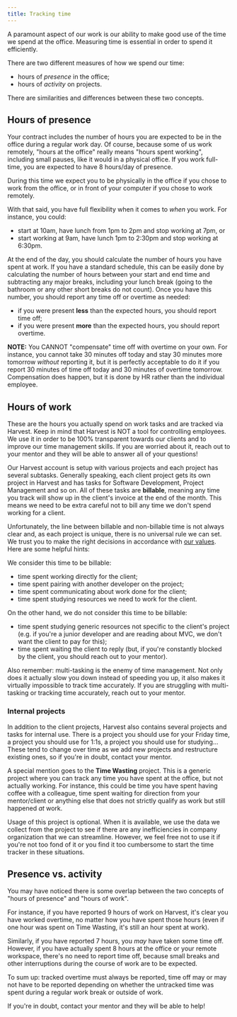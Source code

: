 ```yaml
---
title: Tracking time
---
```

A paramount aspect of our work is our ability to make good use of the time we spend at the office.
Measuring time is essential in order to spend it efficiently.

There are two different measures of how we spend our time:

* hours of _presence_ in the office;
* hours of _activity_ on projects.

There are similarities and differences between these two concepts.

## Hours of presence

Your contract includes the number of hours you are expected to be in the office during a regular
work day. Of course, because some of us work remotely, "hours at the office" really means "hours
spent working", including small pauses, like it would in a physical office. If you work full-time,
you are expected to have 8 hours/day of presence.

During this time we expect you to be physically in the office if you chose to work from the office,
or in front of your computer if you chose to work remotely.

With that said, you have full flexibility when it comes to _when_ you work. For instance, you could:

* start at 10am, have lunch from 1pm to 2pm and stop working at 7pm, or
* start working at 9am, have lunch 1pm to 2:30pm and stop working at 6:30pm.

At the end of the day, you should calculate the number of hours you have spent at work. If you have
a standard schedule, this can be easily done by calculating the number of hours between your start
and end time and subtracting any major breaks, including your lunch break (going to the bathroom or
any other short breaks do not count). Once you have this number, you should report any time off or
overtime as needed:

- if you were present **less** than the expected hours, you should report time off;
- if you were present **more** than the expected hours, you should report overtime.

**NOTE:** You CANNOT "compensate" time off with overtime on your own. For instance, you cannot take
30  minutes off today and stay 30 minutes more tomorrow _without_ reporting it, but it is perfectly
acceptable to do it if you report 30 minutes of time off today and 30 minutes of overtime tomorrow.
Compensation does happen, but it is done by HR rather than the individual employee.

## Hours of work

These are the hours you actually spend on work tasks and are tracked via Harvest. Keep in mind that
Harvest is NOT a tool for controlling employees. We use it in order to be 100% transparent towards
our clients and to improve our time management skills. If you are worried about it, reach out to
your mentor and they will be able to answer all of your questions!

Our Harvest account is setup with various projects and each project has several subtasks. Generally
speaking, each client project gets its own project in Harvest and has tasks for Software
Development, Project Management and so on. All of these tasks are **billable**, meaning any time you
track will show up in the client's invoice at the end of the month. This means we need to be extra
careful not to bill any time we don't spend working for a client.

Unfortunately, the line between billable and non-billable time is not always clear and, as each
project is unique, there is no universal rule we can set. We trust you to make the right decisions
in accordance with [our values](./about-us#our-values).
Here are some helpful hints:

We consider this time to be billable:

- time spent working directly for the client;
- time spent pairing with another developer on the project;
- time spent communicating about work done for the client;
- time spent studying resources we need to work for the client.

On the other hand, we do not consider this time to be billable:

- time spent studying generic resources not specific to the client's project (e.g. if you're a
  junior developer and are reading about MVC, we don't want the client to pay for this);
- time spent waiting the client to reply (but, if you're constantly blocked by the client, you
  should reach out to your mentor).

Also remember: multi-tasking is the enemy of time management. Not only does it actually slow you
down instead of speeding you up, it also makes it virtually impossible to track time accurately. If
you are struggling with multi-tasking or tracking time accurately, reach out to your mentor.

### Internal projects

In addition to the client projects, Harvest also contains several projects and tasks for internal
use. There is a project you should use for your Friday time, a project you should use for 1:1s, a
project you should use for studying... These tend to change over time as we add new projects and
restructure existing ones, so if you're in doubt, contact your mentor.

A special mention goes to the **Time Wasting** project. This is a generic project where you can
track any time you have spent at the office, but not actually working. For instance, this could
be time you have spent having coffee with a colleague, time spent waiting for direction from your
mentor/client or anything else that does not strictly qualify as work but still happened _at_ work.

Usage of this project is optional. When it is available, we use the data we collect from the project
to see if there are any inefficiencies in company organization that we can streamline. However, we
feel free not to use it if you're not too fond of it or you find it too cumbersome to start the time
tracker in these situations.    

## Presence vs. activity

You may have noticed there is some overlap between the two concepts of "hours of presence" and
"hours of work".

For instance, if you have reported 9 hours of work on Harvest, it's clear you have worked overtime,
no matter how you have spent those hours (even if one hour was spent on Time Wasting, it's still an
hour spent at work).

Similarly, if you have reported 7 hours, you _may_ have taken some time off. However, if you have
actually spent 8 hours at the office or your remote workspace, there's no need to report time off,
because small breaks and other interruptions during the course of work are to be expected.

To sum up: tracked overtime must always be reported, time off may or may not have to be reported
depending on whether the untracked time was spent during a regular work break or outside of work.  

If you're in doubt, contact your mentor and they will be able to help!
